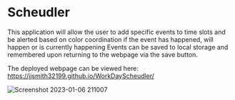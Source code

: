 # Scheudler

This application will allow the user to add specific events to time slots and be alerted based on color coordination if the event has happened, will happen or is currently happening
Events can be saved to local storage and remembered upon returning to the webpage via the save button.

The deployed webpage can be viewed here: 
https://jjsmith32199.github.io/WorkDayScheudler/

![Screenshot 2023-01-06 211007](https://user-images.githubusercontent.com/113246711/211177258-a2b7eb80-9269-490a-b788-2ed8483261b6.png)
